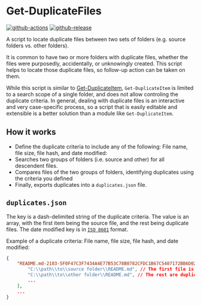 # Get-DuplicateFiles

[![github-actions](https://github.com/theohbrothers/Get-DuplicateFiles/workflows/ci-master-pr/badge.svg)](https://github.com/theohbrothers/Get-DuplicateFiles/actions)
[![github-release](https://img.shields.io/github/v/release/theohbrothers/Get-DuplicateFiles?style=flat-square)](https://github.com/theohbrothers/Get-DuplicateFiles/releases/)

A script to locate duplicate files between two sets of folders (e.g. source folders vs. other folders).

It is common to have two or more folders with duplicate files, whether the files were purposedly, accidentally, or unknowingly created. This script helps to locate those duplicate files, so follow-up action can be taken on them.

While this script is similar to [Get-DuplicateItem](https://github.com/theohbrothers/Get-DuplicateItem), `Get-DuplicateItem` is limited to a search scope of a single folder, and does not allow controling the duplicate criteria. In general, dealing with duplicate files is an interactive and very case-specific process, so a script that is easily editable and extensible is a better solution than a module like `Get-DuplicateItem`.

## How it works

- Define the duplicate criteria to include any of the following: File name, file size, file hash, and date modified:
- Searches two groups of folders (i.e. source and other) for all descendent files.
- Compares files of the two groups of folders, identifying duplicates using the criteria you defined
- Finally, exports duplicates into a `duplicates.json` file.

## `duplicates.json`

The key is a dash-delimited string of the duplicate criteria. The value is an array, with the first item being the source file, and the rest being duplicate files. The date modified key is in [`ISO 8601`](https://www.iso.org/iso-8601-date-and-time-format.html) format.

Example of a duplicate criteria: File name, file size, file hash, and date modified:

```json
{
    "README.md-2103-5F0F47C3F7434A4E77B53C78B0782CFDC1B67C5407172BB6D0276EEEB31EBC83-2021-08-18 01:47:32 +0000": [
        "C:\\path\\to\\source folder\\README.md", // The first file is the source file.
        "C:\\path\\to\\other folder\\README.md", // The rest are duplicates.
        ...
    ],
    ...
}
```
